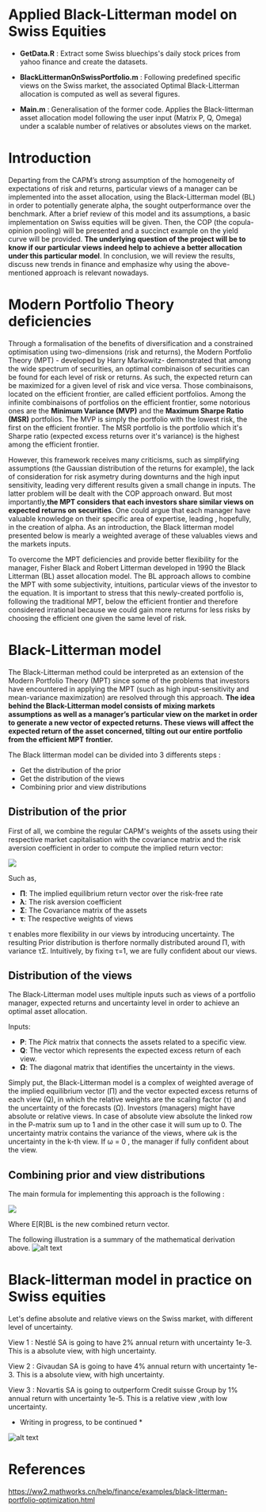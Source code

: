 # Applied Black-Litterman model on Swiss Equities

* **GetData.R** : Extract some Swiss bluechips's daily stock prices from yahoo finance and create the datasets.
* **BlackLittermanOnSwissPortfolio.m** : Following predefined specific views on the Swiss market, the associated Optimal Black-Litterman allocation is computed as well as several figures. 

* **Main.m** : Generalisation of the former code. Applies the Black-litterman asset allocation model following the user input (Matrix P, Q, Omega) under a scalable number of relatives or absolutes views on the market. 


# Introduction

Departing from the CAPM’s strong assumption of the homogeneity of expectations of risk
and returns, particular views of a manager can be implemented into the asset allocation, using
the Black-Litterman model (BL) in order to potentially generate alpha, the sought outperformance over
the benchmark. After a brief review of this model and its assumptions, a basic implementation
on Swiss equities will be given.
Then, the COP (the copula-opinion pooling) will be presented and a succinct
example on the yield curve will be provided. **The underlying question of the project will be to
know if our particular views indeed help to achieve a better allocation under this particular model**. In
conclusion, we will review the results, discuss new trends in finance and emphasize why using
the above-mentioned approach is relevant nowadays.


# Modern Portfolio Theory deficiencies

Through a formalisation of the benefits of diversification and a constrained optimisation using two-dimensions (risk and returns), the Modern Portfolio Theory (MPT) - developed by Harry Markowitz- demonstrated that among the wide spectrum of securities, an optimal combinaison of securities can be found for each level of risk or returns.
As such, the expected return can be maximized for a given level of risk and vice versa. Those combinaisons, located on the efficient frontier, are called efficient portfolios.
Among the infinite combinaisons of portfolios on the efficient frontier, some notorious ones are the **Minimum Variance (MVP)** and the **Maximum Sharpe Ratio (MSR)** portfolios. The MVP is simply the portfolio with the lowest risk, the first on the efficient frontier. The MSR portfolio is the portfolio which it's Sharpe ratio (expected excess returns over it's variance) is the highest among the efficient frontier.

However, this framework receives many criticisms, such as simplifying assumptions (the Gaussian distribution of the returns for example), the lack of consideration for risk asymetry during downturns and the high input sensitivity, leading very different results given a small change in inputs. The latter problem will be dealt with the COP approach onward. But most importantly,**the MPT considers that each investors share similar views on expected returns on securities**. One could argue that each manager have valuable knowledge on their specific area of expertise, leading , hopefully, in the creation of alpha. As an introduction, the Black litterman model presented below is mearly a weighted average of these valuables views and the markets inputs.

To overcome the MPT deficiencies and provide better flexibility for the manager, Fisher Black and Robert Litterman developed in 1990 the Black Litterman (BL) asset allocation model. The BL approach allows to combine the MPT with some subjectivity, intuitions, particular views of the investor to the equation. It is important to stress that this newly-created portfolio is, following the traditional MPT, below the efficient frontier and therefore considered irrational because we could gain more returns for less risks by choosing the efficient one given the same level of risk.


# Black-Litterman model

The Black-Litterman method could be interpreted as an extension of the Modern Portfolio
Theory (MPT) since some of the problems that investors have encountered in applying the MPT
(such as high input-sensitivity and mean-variance maximization) are resolved through this
approach. **The idea behind the Black-Litterman model consists of mixing markets assumptions
as well as a manager’s particular view on the market in order to generate a new vector of
expected returns. These views will affect the expected return of the asset concerned, tilting out
our entire portfolio from the efficient MPT frontier.**

The Black litterman model can be divided into 3 differents steps : 

* Get the distribution of the prior
* Get the distribution of the views
* Combining prior and view distributions

## Distribution of the prior

First of all, we combine the regular CAPM's weights of the assets using their respective market capitalisation with the covariance matrix and the risk aversion coefficient in order to compute the implied return vector:

<img src="https://render.githubusercontent.com/render/math?math=\Pi = \lambda  \Sigma W_{Mkt}">

Such as,
* **П**: The implied equilibrium return vector over the risk-free rate
* **λ**: The risk aversion coefficient 
* **Σ**: The Covariance matrix of the assets
* **τ**: The respective weights of views

τ enables more flexibility in our views by introducing uncertainty.
The resulting Prior distribution is therfore normally distributed around П, with variance τΣ. Intuitively, by fixing τ=1, we are fully confident about our views.

## Distribution of the views
The Black-Litterman model uses multiple inputs such as views of a portfolio manager,
expected returns and uncertainty level in order to achieve an optimal asset allocation.

Inputs:

* **P**: The *Pick* matrix that connects the assets related to a specific view.
* **Q**: The vector which represents the expected excess return of each view.
* **Ω**: The diagonal matrix that identifies the uncertainty in the views.

Simply put, the Black-Litterman model is a complex of weighted average of the implied
equilibrium vector (П) and the vector expected excess returns of each view (Q), in which the
relative weights are the scaling factor (τ) and the uncertainty of the forecasts (Ω). Investors
(managers) might have absolute or relative views. In case of absolute view absolute the linked
row in the P-matrix sum up to 1 and in the other case it will sum up to 0. The uncertainty matrix
contains the variance of the views, where ωk is the uncertainty in the k-th view. If ω = 0 ,
the manager if fully confident about the view.

## Combining prior and view distributions

The main formula for implementing this approach is the following :

<img src="https://render.githubusercontent.com/render/math?math=E(R)_{BL}= [ (\tau  \Sigma) ^{-1}  + P^{T}  \Omega^{-1} P]^{-1}  [(\tau   \Sigma )^{-1} \Pi +P^{T} \Omega^{-1} Q]">

Where E[R]BL is the new combined return vector. 

The following illustration is a summary of the mathematical derivation above.
 ![alt text](https://github.com/BijanSN/Applied-Black-Litterman-on-Swiss-portfolios/blob/master/Plots/BL_Summary.PNG)
                                                                                                                 

# Black-litterman model in practice on Swiss equities

Let's define absolute and relative views on the Swiss market, with different level of uncertainty.

View 1 : Nestlé SA is going to have 2% annual return with uncertainty 1e-3.
         This is a absolute view, with high uncertainty.

View 2 : Givaudan SA is going to have 4% annual return with uncertainty 1e-3.
         This is a absolute view, with high uncertainty.

View 3 : Novartis SA is going to outperform Credit suisse Group by 1% annual return with uncertainty 1e-5.
         This is a relative view ,with low uncertainty.


* Writing in progress, to be continued * 

![alt text](https://github.com/BijanSN/Applied-Black-Litterman-on-Swiss-portfolios/blob/master/Plots/PieAllocation.png)

# References

https://ww2.mathworks.cn/help/finance/examples/black-litterman-portfolio-optimization.html
